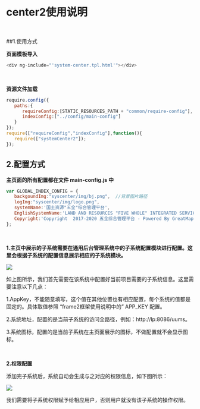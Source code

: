 # center2使用说明

<br>



##1.使用方式

**页面模板导入**

```js
<div ng-include="'system-center.tpl.html'"></div>
```

<br>

**资源文件加载**

```js
require.config({
   paths:{
      requireConfig:[STATIC_RESOURCES_PATH + "common/require-config"],
      indexConfig:["../config/main-config"]
   }
});
require(["requireConfig","indexConfig"],function(){
   require(["systemCenter2"]);
});

```





## 2.配置方式

**主页面的所有配置都在文件 main-config.js 中**

```js
var GLOBAL_INDEX_CONFIG = {
   backgoundImg:"syscenter/img/bj.png",  //背景图片路径
   logImg:"syscenter/img/logo.png",
   systemName:'国土资源"五全"综合管理平台',
   EnglishSystemName:'LAND AND RESOURCES "FIVE WHOLE" INTEGRATED SERVICE MANAGEMENT PLATFORM',
   Copyright:'Copyright  2017-2020 五全综合管理平台 - Powered By GreatMap V2.0'
}; 
```

<br>

**1.主页中展示的子系统需要在通用后台管理系统中的子系统配置模块进行配置。这里会根据子系统的配置信息展示相应的子系统模块。**

![](img/center/app.png)

如上图所示，我们首先需要在该系统中配置好当前项目需要的子系统信息。这里需要注意以下几点：

1.AppKey，不能随意填写，这个值在其他位置也有相应配置，每个系统的值都是固定的。具体取值参照 “frame2框架使用说明中的” APP_KEY 配置。

2.系统地址，配置的是当前子系统的访问全路径，例如：http://lp:8086/uums。

3.系统图标，配置的是当前子系统在主页面展示的图标，不做配置就不会显示图标。

<br>

**2.权限配置**

添加完子系统后，系统自动会生成与之对应的权限信息，如下图所示：

![](img/center/permission.png)

我们需要将子系统权限赋予给相应用户，否则用户就没有该子系统的操作权限。